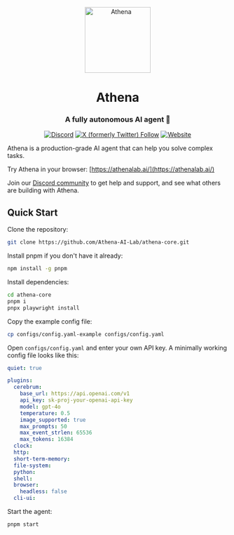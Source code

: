 <p align="center">
  <img src="https://athenalab.ai/assets/favicon/favicon.svg" alt="Athena" width="150">
</p>

<h1 align="center">Athena</h1>
<h3 align="center">A fully autonomous AI agent 🤖</h3>

<div align="center">
<a href="https://discord.gg/X38GnhdTH8"><img src="https://img.shields.io/discord/1322861553137090560" alt="Discord"></a>
<a href="https://x.com/AthenaAGI"><img src="https://img.shields.io/twitter/follow/AthenaAGI" alt="X (formerly Twitter) Follow"></a>
<a href="https://athenalab.ai/"><img src="https://img.shields.io/badge/Website-AthenaLab.AI-blue" alt="Website"></a>
</div>

Athena is a production-grade AI agent that can help you solve complex tasks.

Try Athena in your browser: [https://athenalab.ai/](https://athenalab.ai/)

Join our [Discord community](https://discord.gg/X38GnhdTH8) to get help and support, and see what others are building with Athena.

## Quick Start

Clone the repository:

```bash
git clone https://github.com/Athena-AI-Lab/athena-core.git
```

Install pnpm if you don't have it already:

```bash
npm install -g pnpm
```

Install dependencies:

```bash
cd athena-core
pnpm i
pnpx playwright install
```

Copy the example config file:

```bash
cp configs/config.yaml-example configs/config.yaml
```

Open `configs/config.yaml` and enter your own API key. A minimally working config file looks like this:

```yaml
quiet: true

plugins:
  cerebrum:
    base_url: https://api.openai.com/v1
    api_key: sk-proj-your-openai-api-key
    model: gpt-4o
    temperature: 0.5
    image_supported: true
    max_prompts: 50
    max_event_strlen: 65536
    max_tokens: 16384
  clock:
  http:
  short-term-memory:
  file-system:
  python:
  shell:
  browser:
    headless: false
  cli-ui:
```

Start the agent:

```bash
pnpm start
```
